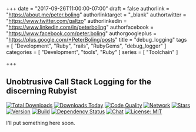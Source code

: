 +++
date = "2017-09-26T11:00:00-07:00"
draft = false
authorlink = "https://about.me/peter.boling"
authorlinktarget = "_blank"
authortwitter = "https://www.twitter.com/galtzo"
authorlinkedin = "https://www.linkedin.com/in/peterboling"
authorfacebook = "https://www.facebook.com/peter.boling"
authorgoogleplus = "https://plus.google.com/+PeterBoling/posts"
title = "debug_logging"
tags = [ "Development", "Ruby", "rails", "RubyGems", "debug_logger" ]
categories = [ "Development", "tools", "Ruby" ]
series = [ "Toolchain" ]

+++

## Unobtrusive Call Stack Logging for the discerning Rubyist

[![Total Downloads](https://img.shields.io/gem/rt/debug_logging.svg)](https://github.com/pboling/debug_logging)
[![Downloads Today](https://img.shields.io/gem/rd/debug_logging.svg)](https://github.com/pboling/debug_logging)
[![Code Quality](https://img.shields.io/codeclimate/github/pboling/debug_logging.svg)](https://codeclimate.com/github/pboling/debug_logging)
[![Network](https://img.shields.io/github/forks/pboling/debug_logging.svg?style=social)](https://github.com/pboling/debug_logging/network)
[![Stars](https://img.shields.io/github/stars/pboling/debug_logging.svg?style=social)](https://github.com/pboling/debug_logging/stargazers)
[![Version](https://img.shields.io/gem/v/debug_logging.svg)](https://rubygems.org/gems/debug_logging)
[![Build](https://img.shields.io/travis/pboling/debug_logging.svg)](https://travis-ci.org/pboling/debug_logging)
[![Dependency Status](https://gemnasium.com/pboling/debug_logging.svg)](https://gemnasium.com/pboling/debug_logging)
[![Chat](https://img.shields.io/gitter/room/pboling/debug_logging.svg)](https://gitter.im/pboling/debug_logging)
[![License: MIT](https://img.shields.io/badge/License-MIT-yellow.svg)](https://opensource.org/licenses/MIT)

I'll put something here soon.

